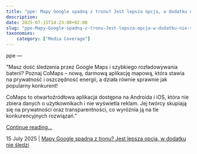 ```yaml
---
title: "ppe: Mapy Google spadną z tronu? Jest lepsza opcja, w dodatku nie śledzi"
description: 
date: 2025-07-15T14:23:00+02:00
slug: "ppe-Mapy-Google-spadną-z-tronu-Jest-lepsza-opcja-w-dodatku-nie-śledzi"
taxonomies:
    category: ["Media Coverage"]
---
```


ppe —
 
 
"Masz dość śledzenia przez Google Maps i szybkiego rozładowywania baterii? Poznaj CoMaps – nową, darmową aplikację mapową, która stawia na prywatność i oszczędność energii, a działa równie sprawnie jak popularny konkurent!

CoMaps to otwartoźródłowa aplikacja dostępna na Androida i iOS, która nie zbiera danych o użytkownikach i nie wyświetla reklam. Jej twórcy skupiają się na prywatności oraz transparentności, co wyróżnia ją na tle konkurencyjnych rozwiązań."


[Continue reading...](https://www.ppe.pl/news/375076/mapy-google-spadna-z-tronu-jest-lepsza-opcja-w-dodatku-nie-sledzi.html)

15 July 2025 | [Mapy Google spadną z tronu? Jest lepsza opcja, w dodatku nie śledzi](https://www.ppe.pl/news/375076/mapy-google-spadna-z-tronu-jest-lepsza-opcja-w-dodatku-nie-sledzi.html)
